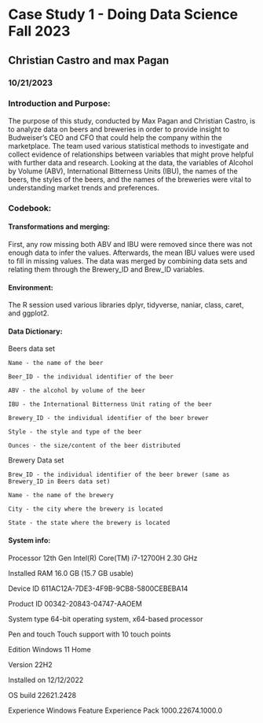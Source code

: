 # Case Study 1 - Doing Data Science Fall 2023
## Christian Castro and max Pagan
### 10/21/2023

### Introduction and Purpose:
The purpose of this study, conducted by Max Pagan and Christian Castro, is to analyze data on beers and breweries in order to provide insight to Budweiser’s CEO and CFO that could help the company within the marketplace. The team used various statistical methods to investigate and collect evidence of relationships between variables that might prove helpful with further data and research. Looking at the data, the variables of Alcohol by Volume (ABV), International Bitterness Units (IBU), the names of the beers, the styles of the beers, and the names of the breweries were vital to understanding market trends and preferences. 

### Codebook: 

#### Transformations and merging:
First, any row missing both ABV and IBU were removed since there was not enough data to infer the values. Afterwards, the mean IBU values were used to fill in missing values. 
The data was merged by combining data sets and relating them through the Brewery_ID and Brew_ID variables. 

#### Environment:
The R session used various libraries dplyr, tidyverse, naniar, class, caret, and ggplot2.

#### Data Dictionary:
Beers data set
	
	Name - the name of the beer
 
	Beer_ID - the individual identifier of the beer
 
	ABV - the alcohol by volume of the beer
 
	IBU - the International Bitterness Unit rating of the beer
 
	Brewery_ID - the individual identifier of the beer brewer
 
	Style - the style and type of the beer
 
	Ounces - the size/content of the beer distributed
 
Brewery Data set

	Brew_ID - the individual identifier of the beer brewer (same as Brewery_ID in Beers data set)
 
	Name - the name of the brewery
 
	City - the city where the brewery is located
 
	State - the state where the brewery is located 
 


#### System info:
Processor    12th Gen Intel(R) Core(TM) i7-12700H   2.30 GHz

Installed RAM    16.0 GB (15.7 GB usable)

Device ID    611AC12A-7DE3-4F9B-9CB8-5800CEBEBA14

Product ID    00342-20843-04747-AAOEM

System type    64-bit operating system, x64-based processor

Pen and touch    Touch support with 10 touch points

Edition    Windows 11 Home

Version    22H2

Installed on    ‎12/‎12/‎2022

OS build    22621.2428

Experience    Windows Feature Experience Pack 1000.22674.1000.0
